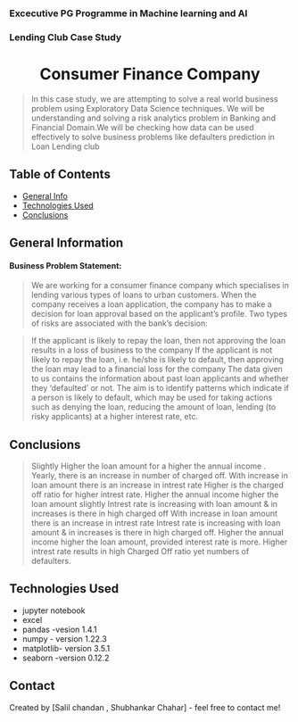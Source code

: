 
###  Excecutive PG Programme in Machine learning and AI
### Lending Club Case Study

# <center> Consumer Finance Company</center>
>In this case study, we are attempting to solve a real world business problem using Exploratory Data Science techniques. We will be understanding and solving a risk analytics problem in Banking and Financial Domain.We will be checking how data can be used effectively to solve business problems like defaulters prediction in Loan Lending club


## Table of Contents
* [General Info](#general-information) 
* [Technologies Used](#Technologies-Used)  
* [Conclusions](#Conclusions)  


## General Information


#### Business Problem Statement:

> We are working for a consumer finance company which specialises in lending various types of loans to urban customers. When the company receives a loan application, the company has to make a decision for loan approval based on the applicant’s profile. Two types of risks are associated with the bank’s decision:

> If the applicant is likely to repay the loan, then not approving the loan results in a loss of business to the company
> If the applicant is not likely to repay the loan, i.e. he/she is likely to default, then approving the loan may lead to a financial loss for the company
> The data given to us contains the information about past loan applicants and whether they ‘defaulted’ or not. The aim is to identify patterns which indicate if a person is likely to default, which may be used for taking actions such as denying the loan, reducing the amount of loan, lending (to risky applicants) at a higher interest rate, etc.


## Conclusions
 


> Slightly Higher the loan amount for a higher the annual income .
> Yearly, there is an increase in number of charged off.
> With increase in loan amount there is an increase in intrest rate
> Higher is the charged off ratio for higher intrest rate.
> Higher the annual income higher the loan amount slightly
> Intrest rate is increasing with loan amount & in increases is there in high charged off
>  With increase in loan amount there is an increase in intrest rate
>  Intrest rate is increasing with loan amount & in increases is there in high charged off.
> Higher the annual income higher the loan amount, provided interest rate is more.
> Higher intrest rate results in high Charged Off ratio yet numbers of defaulters.



## Technologies Used
- jupyter notebook
- excel
- pandas -vesion 1.4.1
- numpy - version 1.22.3
- matplotlib- version 3.5.1
- seaborn -version 0.12.2




## Contact
Created by [Salil chandan , Shubhankar Chahar] - feel free to contact me!
